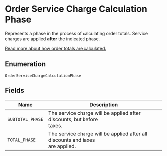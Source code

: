 
# Order Service Charge Calculation Phase

Represents a phase in the process of calculating order totals.
Service charges are applied __after__ the indicated phase.

[Read more about how order totals are calculated.](https://developer.squareup.com/docs/docs/orders-api/how-it-works#how-totals-are-calculated)

## Enumeration

`OrderServiceChargeCalculationPhase`

## Fields

| Name | Description |
|  --- | --- |
| `SUBTOTAL_PHASE` | The service charge will be applied after discounts, but before<br>taxes. |
| `TOTAL_PHASE` | The service charge will be applied after all discounts and taxes<br>are applied. |


